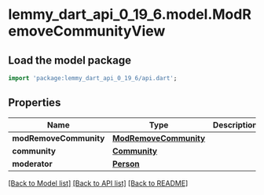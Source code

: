 # lemmy_dart_api_0_19_6.model.ModRemoveCommunityView

## Load the model package
```dart
import 'package:lemmy_dart_api_0_19_6/api.dart';
```

## Properties
Name | Type | Description | Notes
------------ | ------------- | ------------- | -------------
**modRemoveCommunity** | [**ModRemoveCommunity**](ModRemoveCommunity.md) |  | 
**community** | [**Community**](Community.md) |  | 
**moderator** | [**Person**](Person.md) |  | [optional] 

[[Back to Model list]](../README.md#documentation-for-models) [[Back to API list]](../README.md#documentation-for-api-endpoints) [[Back to README]](../README.md)


